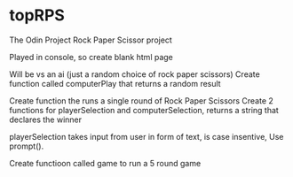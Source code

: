 # topRPS
The Odin Project Rock Paper Scissor project


Played in console, so create blank html page

Will be vs an ai (just a random choice of rock paper scissors)
Create function called computerPlay that returns a random result

Create function the runs a single round of Rock Paper Scissors
Create 2 functions for playerSelection and computerSelection, returns a string that declares the winner

playerSelection takes input from user in form of text, is case insentive, Use prompt().

Create functioon called game to run a 5 round game